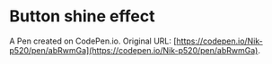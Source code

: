 # Button shine effect

A Pen created on CodePen.io. Original URL: [https://codepen.io/Nik-p520/pen/abRwmGa](https://codepen.io/Nik-p520/pen/abRwmGa).


